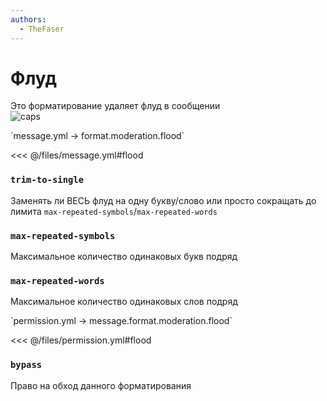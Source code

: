 ```yaml
---
authors:
  - TheFaser
---
```


# Флуд

Это форматирование удаляет флуд в сообщении  
![caps](/caps.png)

[//]: # (message.yml)
<!--@include: @/parts/words.md#setting-->  
<!--@include: @/parts/words.md#path--> `message.yml → format.moderation.flood`  

<!--@include: @/parts/words.md#default-->  
<<< @/files/message.yml#flood

<!--@include: @/parts/enable.md-->  

### `trim-to-single`

Заменять ли ВЕСЬ флуд на одну букву/слово или просто сокращать до лимита `max-repeated-symbols`/`max-repeated-words`

### `max-repeated-symbols`

Максимальное количество одинаковых букв подряд

### `max-repeated-words`

Максимальное количество одинаковых слов подряд

[//]: # (permission.yml)
<!--@include: @/parts/words.md#permission-->  
<!--@include: @/parts/words.md#path--> `permission.yml → message.format.moderation.flood`  

<!--@include: @/parts/words.md#default-->  
<<< @/files/permission.yml#flood

<!--@include: @/parts/permission/permissionTier3.md-->  

### `bypass`
Право на обход данного форматирования